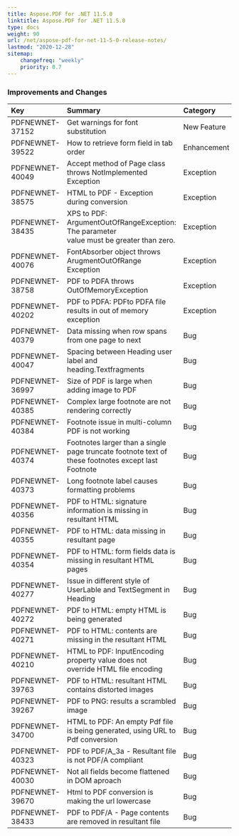 ```yaml
---
title: Aspose.PDF for .NET 11.5.0 
linktitle: Aspose.PDF for .NET 11.5.0 
type: docs
weight: 90
url: /net/aspose-pdf-for-net-11-5-0-release-notes/
lastmod: "2020-12-28"
sitemap:
    changefreq: "weekly"
    priority: 0.7
---
```


### **Improvements and Changes**

|**Key**|**Summary**|**Category**|
| :- | :- | :- |
|PDFNEWNET-37152|Get warnings for font substitution|New Feature|
|PDFNEWNET-39522|How to retrieve form field in tab order|Enhancement|
|PDFNEWNET-40049|Accept method of Page class throws NotImplemented Exception|Exception|
|PDFNEWNET-38575|HTML to PDF - Exception during conversion|Exception|
|PDFNEWNET-38435|XPS to PDF: ArgumentOutOfRangeException: The parameter<br> value must be greater than zero.|Exception|
|PDFNEWNET-40076|FontAbsorber object throws ArugmentOutOfRange Exception|Exception|
|PDFNEWNET-38758|PDF to PDFA throws OutOfMemoryException|Exception|
|PDFNEWNET-40202|PDF to PDFA: PDFto PDFA file results in out of memory exception|Exception|
|PDFNEWNET-40379|Data missing when row spans from one page to next|Bug|
|PDFNEWNET-40047|Spacing between Heading user label and heading.Textfragments|Bug|
|PDFNEWNET-36997|Size of PDF is large when adding image to PDF|Bug|
|PDFNEWNET-40385|Complex large footnote are not rendering correctly|Bug|
|PDFNEWNET-40384|Footnote issue in multi-column PDF is not working|Bug|
|PDFNEWNET-40374|Footnotes larger than a single page truncate footnote text of <br>these footnotes except last Footnote|Bug|
|PDFNEWNET-40373|Long footnote label causes formatting problems|Bug|
|PDFNEWNET-40356|PDF to HTML: signature information is missing in resultant HTML|Bug|
|PDFNEWNET-40355|PDF to HTML: data missing in resultant page|Bug|
|PDFNEWNET-40354|PDF to HTML: form fields data is missing in resultant HTML pages|Bug|
|PDFNEWNET-40277|Issue in different style of UserLable and TextSegment in Heading|Bug|
|PDFNEWNET-40272|PDF to HTML: empty HTML is being generated|Bug|
|PDFNEWNET-40271|PDF to HTML: contents are missing in the resultant HTML|Bug|
|PDFNEWNET-40210|HTML to PDF: InputEncoding property value does not override HTML file encoding|Bug|
|PDFNEWNET-39763|PDF to HTML: resultant HTML contains distorted images|Bug|
|PDFNEWNET-39267|PDF to PNG: results a scrambled image|Bug|
|PDFNEWNET-34700|HTML to PDF: An empty Pdf file is being generated, using URL to Pdf conversion|Bug|
|PDFNEWNET-40323|PDF to PDF/A_3a - Resultant file is not PDF/A compliant|Bug|
|PDFNEWNET-40030|Not all fields become flattened in DOM aproach|Bug|
|PDFNEWNET-39670|Html to PDF conversion is making the url lowercase|Bug|
|PDFNEWNET-38433|PDF to PDF/A - Page contents are removed in resultant file|Bug|

